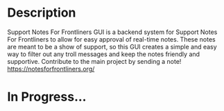 # Description
Support Notes For Frontliners GUI is a backend system for Support Notes For Frontliners to allow for easy approval of real-time notes. These notes are meant to be a show of support, so this GUI creates a simple and easy way to filter out any troll messages and keep the notes friendly and supportive. Contribute to the main project by sending a note! https://notesforfrontliners.org/

# In Progress...
